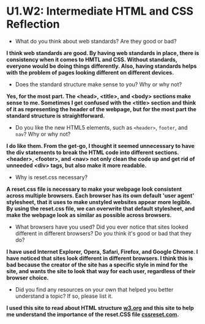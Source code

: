 # U1.W2: Intermediate HTML and CSS Reflection

* What do you think about web standards? Are they good or bad?

**I think web standards are good. By having web standards in place, there is consistency when it comes to HMTL and CSS. Without standards, everyone would be doing things differently. Also, having standards helps with the problem of pages looking different on different devices.**

* Does the standard structure make sense to you? Why or why not?

**Yes, for the most part. The \<head>, \<title>, and \<body> sections make sense to me. Sometimes I get confused with the \<title> section and think of it as representing the header of the webpage, but for the most part the standard structure is straightforward.**

* Do you like the new HTML5 elements, such as `<header>`, `footer`, and `nav`? Why or why not?

**I do like them. From the get-go, I thought it seemed unnecessary to have the div statements to break the HTML code into different sections. \<header>, \<footer>, and \<nav> not only clean the code up and get rid of unneeded \<div> tags, but also make it more readable.**

* Why is reset.css necessary? 

**A reset.css file is necessary to make your webpage look consistent across multiple browsers. Each browser has its own default 'user agent' stylesheet, that it uses to make unstyled websites appear more legible. By using the reset.css file, we can overwrite that default stylesheet, and make the webpage look as similar as possible across browsers.**

* What browsers have you used? Did you ever notice that sites looked different in different browsers? Do you think it's good or bad that they do?

**I have used Internet Explorer, Opera, Safari, Firefox, and Google Chrome. I have noticed that sites look different in different browsers. I think this is bad because the creator of the site has a specific style in mind for the site, and wants the site to look that way for each user, regardless of their browser choice.**

* Did you find any resources on your own that helped you better understand a topic? If so, please list it.

**I used this site to read about HTML structure [w3.org](http://www.w3.org/TR/html401/struct/global.html) and this site to help me understand the importance of the reset.CSS file [cssreset.com](http://www.cssreset.com/what-is-a-css-reset/).**